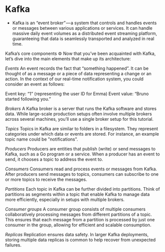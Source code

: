 # Kafka

- Kafka is an “event broker” — a system that controls and handles events or messages between various applications or services.
  It can handle massive daily event volumes as a distributed event streaming platform, guaranteeing that data is seamlessly transported and analyzed in real time.

Kafka’s core components ⚙️
Now that you’ve been acquainted with Kafka, let’s dive into the main elements that make up its architecture:

*Events*
An event records the fact that “something happened”. It can be thought of as a message or a piece of data representing a change or an action. In the context of our real-time notification system, you could consider an event as follows:

Event key: “1” (representing the user ID for Emma)
Event value: “Bruno started following you.”

*Brokers*
A Kafka broker is a server that runs the Kafka software and stores data. While large-scale production setups often involve multiple brokers across several machines, you’ll use a single broker setup for this tutorial.

*Topics*
Topics in Kafka are similar to folders in a filesystem. They represent categories under which data or events are stored. For instance, an example topic name could be "notifications".

*Producers*
Producers are entities that publish (write) or send messages to Kafka, such as a Go program or a service. When a producer has an event to send, it chooses a topic to address the event to.

*Consumers*
Consumers read and process events or messages from Kafka. After producers send messages to topics, consumers can subscribe to one or more topics to receive the messages.

*Partitions*
Each topic in Kafka can be further divided into partitions. Think of partitions as segments within a topic that enable Kafka to manage data more efficiently, especially in setups with multiple brokers.


*Consumer groups*
A consumer group consists of multiple consumers collaboratively processing messages from different partitions of a topic. This ensures that each message from a partition is processed by just one consumer in the group, allowing for efficient and scalable consumption.

*Replicas*
Replication ensures data safety. In larger Kafka deployments, storing multiple data replicas is common to help recover from unexpected failures.

